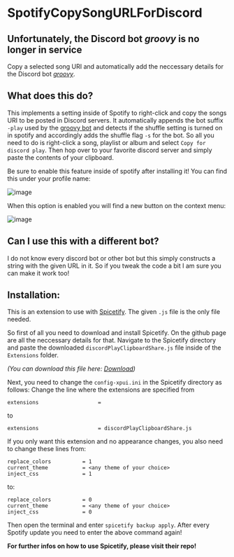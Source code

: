 # SpotifyCopySongURLForDiscord

## Unfortunately, the Discord bot _groovy_ is no longer in service

Copy a selected song URI and automatically add the neccessary details for the Discord bot [_groovy_](https://groovy.bot/).

## What does this do?
This implements a setting inside of Spotify to right-click and copy the songs URI to be posted in Discord servers.
It automatically appends the bot suffix `-play` used by the [groovy bot](https://groovy.bot/) and detects if the shuffle setting is turned on in spotify and accordingly adds the shuffle flag `-s` for the bot. So all you need to do is right-click a song, playlist or album and select `Copy for discord play`. Then hop over to your favorite discord server and simply paste the contents of your clipboard.

Be sure to enable this feature inside of spotify after installing it!
You can find this under your profile name:

![image](https://user-images.githubusercontent.com/36928284/122121158-94c84300-ce2b-11eb-805c-ce610c3c7fbc.png)

When this option is enabled you will find a new button on the context menu:

![image](https://user-images.githubusercontent.com/36928284/122121285-ba554c80-ce2b-11eb-90e9-be5fe669897b.png)

## Can I use this with a different bot?
I do not know every discord bot or other bot but this simply constructs a string with the given URL in it. So if you tweak the code a bit I am sure you can make it work too!

## Installation:
This is an extension to use with [Spicetify](https://github.com/khanhas/spicetify-cli). The given `.js` file is the only file needed.

So first of all you need to download and install Spicetify. On the github page are all the neccessary details for that.
Navigate to the Spicetify directory and paste the downloaded `discordPlayClipboardShare.js` file inside of the `Extensions` folder.

_(You can download this file here: <a href="https://github.com/Smonman/SpotifyCopySongURLForDiscord/releases">Download</a>)_

Next, you need to change the `config-xpui.ini` in the Spicetify directory as follows:
Change the line where the extensions are specified from
```
extensions                   =
```
to
```
extensions                   = discordPlayClipboardShare.js
```

If you only want this extension and no appearance changes, you also need to change these lines from:
```
replace_colors          = 1
current_theme           = <any theme of your choice>
inject_css              = 1
```
to:
```
replace_colors          = 0
current_theme           = <any theme of your choice>
inject_css              = 0
```

Then open the terminal and enter `spicetify backup apply`.
After every Spotify update you need to enter the above command again!

__For further infos on how to use Spicetify, please visit their repo!__
